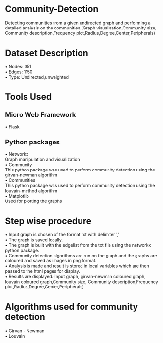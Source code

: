 # Community-Detection
Detecting communities from a given undirected graph and performing a detailed analysis on the 
communities.(Graph visualisation,Community size, Community description,Frequency plot,Radius,Degree,Center,Peripherals)

# Dataset Description
• Nodes: 351<br/>
• Edges: 1150<br/>
• Type: Undirected,unweighted<br/>

# Tools Used
## Micro Web Framework<br/>
• Flask<br/>
## Python packages<br/>
• Networkx<br/>
Graph manipulation and visualization<br/>
• Community<br/>
This python package was used to perform community detection using the girvan-newman
algorithm <br/>
• Communities<br/>
This python package was used to perform community detection using the louvain-method 
algorithm <br/>
• Matplotlib<br/>
Used for plotting the graphs<br/>

# Step wise procedure
• Input graph is chosen of the format txt with delimiter ',' <br/>
• The graph is saved locally.<br/>
• The graph is built with the edgelist from the txt file using the networkx python package.<br/>
• Community detection algorithms are run on the graph and the graphs are coloured and saved as images in png format.<br/>
• Analysis is made and result is stored in local variables which are then passed to the html pages for display.<br/>
• Results are displayed.(Input graph, girvan-newman coloured graph, louvain coloured graph,Community size, Community description,Frequency plot,Radius,Degree,Center,Peripherals)<br/>

# Algorithms used for community detection
• Girvan - Newman<br/>
• Louvain
